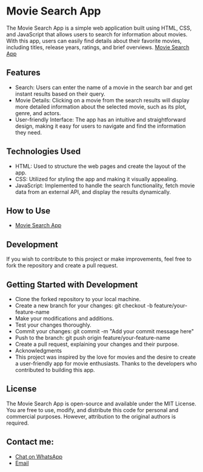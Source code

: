 # Movie Search App

The Movie Search App is a simple web application built using HTML, CSS, and JavaScript that allows users to search for information about movies. With this app, users can easily find details about their favorite movies, including titles, release years, ratings, and brief overviews. [Movie Search App](https://rahul-sharma-8092.github.io/Movie-Search-App/)

## Features

-   Search: Users can enter the name of a movie in the search bar and get instant results based on their query.
-   Movie Details: Clicking on a movie from the search results will display more detailed information about the selected movie, such as its plot, genre, and actors.
-   User-friendly Interface: The app has an intuitive and straightforward design, making it easy for users to navigate and find the information they need.

## Technologies Used

-   HTML: Used to structure the web pages and create the layout of the app.
-   CSS: Utilized for styling the app and making it visually appealing.
-   JavaScript: Implemented to handle the search functionality, fetch movie data from an external API, and display the results dynamically.

## How to Use

-   [Movie Search App](https://rahul-sharma-8092.github.io/Movie-Search-App/)

## Development

If you wish to contribute to this project or make improvements, feel free to fork the repository and create a pull request.

## Getting Started with Development

-   Clone the forked repository to your local machine.
-   Create a new branch for your changes: git checkout -b feature/your-feature-name
-   Make your modifications and additions.
-   Test your changes thoroughly.
-   Commit your changes: git commit -m "Add your commit message here"
-   Push to the branch: git push origin feature/your-feature-name
-   Create a pull request, explaining your changes and their purpose.
-   Acknowledgments
-   This project was inspired by the love for movies and the desire to create a user-friendly app for movie enthusiasts. Thanks to the developers who contributed to building this app.

## License

The Movie Search App is open-source and available under the MIT License. You are free to use, modify, and distribute this code for personal and commercial purposes. However, attribution to the original authors is required.

## Contact me:

-   [Chat on WhatsApp](http://wa.me/+918092726691)
-   [Email](mailto:rahulrohanroshan@gmail.com)
